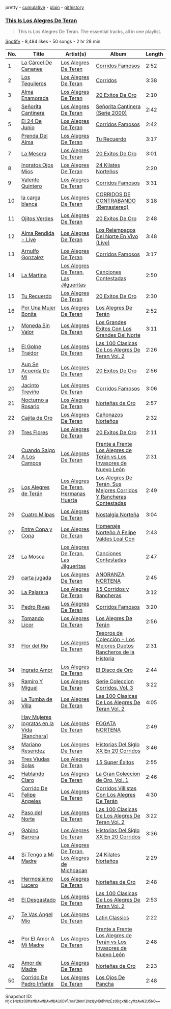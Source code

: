pretty - [cumulative](/playlists/cumulative/37i9dQZF1DZ06evO29E6gJ.md) - [plain](/playlists/plain/37i9dQZF1DZ06evO29E6gJ) - [githistory](https://github.githistory.xyz/mackorone/spotify-playlist-archive/blob/main/playlists/plain/37i9dQZF1DZ06evO29E6gJ)

### [This Is Los Alegres De Teran](https://open.spotify.com/playlist/37i9dQZF1DZ06evO29E6gJ)

> This is Los Alegres De Teran\. The essential tracks, all in one playlist.

[Spotify](https://open.spotify.com/user/spotify) - 8,484 likes - 50 songs - 2 hr 28 min

| No. | Title | Artist(s) | Album | Length |
|---|---|---|---|---|
| 1 | [La Cárcel De Cananea](https://open.spotify.com/track/5ZuBhTD8ZyV4ucBg9TKW8U) | [Los Alegres De Teran](https://open.spotify.com/artist/3HxZx0W1g7n9DGdCFFHcRZ) | [Corridos Famosos](https://open.spotify.com/album/5pwxkJ7SsCvzHZ4SLPPRxu) | 2:52 |
| 2 | [Los Tequileros](https://open.spotify.com/track/4ez1XPvblIZFGFZjQu77go) | [Los Alegres De Teran](https://open.spotify.com/artist/3HxZx0W1g7n9DGdCFFHcRZ) | [Corridos](https://open.spotify.com/album/5D06CNjENIw3OPcXI79QnS) | 3:38 |
| 3 | [Alma Enamorada](https://open.spotify.com/track/1LspOkH26cxHWBV9m10uqn) | [Los Alegres De Teran](https://open.spotify.com/artist/3HxZx0W1g7n9DGdCFFHcRZ) | [20 Exitos De Oro](https://open.spotify.com/album/1wQNoNPJzVHJpc265eYkG3) | 2:10 |
| 4 | [Señorita Cantinera](https://open.spotify.com/track/7DWY2WaAOc6x7KztLZH6CS) | [Los Alegres De Teran](https://open.spotify.com/artist/3HxZx0W1g7n9DGdCFFHcRZ) | [Señorita Cantinera \(Serie 2000\)](https://open.spotify.com/album/0WZxY0v3nKJNBJHCXqlryw) | 2:42 |
| 5 | [El 24 De Junio](https://open.spotify.com/track/5Yr85w0xLBDQv33C07Nczz) | [Los Alegres De Teran](https://open.spotify.com/artist/3HxZx0W1g7n9DGdCFFHcRZ) | [Corridos Famosos](https://open.spotify.com/album/5pwxkJ7SsCvzHZ4SLPPRxu) | 2:42 |
| 6 | [Prenda Del Alma](https://open.spotify.com/track/6dAiVXqPyOp64bo42LfQDp) | [Los Alegres De Teran](https://open.spotify.com/artist/3HxZx0W1g7n9DGdCFFHcRZ) | [Tu Recuerdo](https://open.spotify.com/album/0ElJxS0euvpw3AQfgVGPKj) | 3:17 |
| 7 | [La Mesera](https://open.spotify.com/track/2NYMwhPHGgIpPPLv8yLZEf) | [Los Alegres De Teran](https://open.spotify.com/artist/3HxZx0W1g7n9DGdCFFHcRZ) | [20 Exitos De Oro](https://open.spotify.com/album/1wQNoNPJzVHJpc265eYkG3) | 3:01 |
| 8 | [Ingratos Ojos Mios](https://open.spotify.com/track/0Kn2S21O1cMfiDx2T6VZba) | [Los Alegres De Teran](https://open.spotify.com/artist/3HxZx0W1g7n9DGdCFFHcRZ) | [24 Kilates Norteños](https://open.spotify.com/album/0vHDc1Dn4QCowqtjpipaGK) | 2:20 |
| 9 | [Valente Quintero](https://open.spotify.com/track/4TVZ40cph6HTc6H5OOszZj) | [Los Alegres De Teran](https://open.spotify.com/artist/3HxZx0W1g7n9DGdCFFHcRZ) | [Corridos Famosos](https://open.spotify.com/album/5pwxkJ7SsCvzHZ4SLPPRxu) | 3:31 |
| 10 | [la carga blanca](https://open.spotify.com/track/0E1zqbwu7dZlzrBYBuYnPE) | [Los Alegres De Teran](https://open.spotify.com/artist/3HxZx0W1g7n9DGdCFFHcRZ) | [CORRIDOS DE CONTRABANDO \(Remastered\)](https://open.spotify.com/album/2n5kAvHsATHI1DblHoBC3s) | 3:18 |
| 11 | [Ojitos Verdes](https://open.spotify.com/track/2IOJaGlWLGg8ujTgVwDMAo) | [Los Alegres De Teran](https://open.spotify.com/artist/3HxZx0W1g7n9DGdCFFHcRZ) | [20 Exitos De Oro](https://open.spotify.com/album/1wQNoNPJzVHJpc265eYkG3) | 2:48 |
| 12 | [Alma Rendida \- Live](https://open.spotify.com/track/6OjIo12chRbuy3VM5LMnZ7) | [Los Alegres De Teran](https://open.spotify.com/artist/3HxZx0W1g7n9DGdCFFHcRZ) | [Los Relampagos Del Norte En Vivo \(Live\)](https://open.spotify.com/album/3kpuqV5noBtcsTFui98VEj) | 3:48 |
| 13 | [Arnulfo Gonzalez](https://open.spotify.com/track/3crxQKluxTRyJE4l5JQ7YM) | [Los Alegres De Teran](https://open.spotify.com/artist/3HxZx0W1g7n9DGdCFFHcRZ) | [Corridos Famosos](https://open.spotify.com/album/5pwxkJ7SsCvzHZ4SLPPRxu) | 3:17 |
| 14 | [La Martina](https://open.spotify.com/track/2h7YyAPzP2MGveT4XxbO9w) | [Los Alegres De Teran](https://open.spotify.com/artist/3HxZx0W1g7n9DGdCFFHcRZ), [Las Jilgueritas](https://open.spotify.com/artist/76Wi64t9RIQEkhnCUSD1tn) | [Canciones Contestadas](https://open.spotify.com/album/6ho7Igzb95M9rfpkU5ARXd) | 2:50 |
| 15 | [Tu Recuerdo](https://open.spotify.com/track/1TbxwY95RPMI3dQskajdWC) | [Los Alegres De Teran](https://open.spotify.com/artist/3HxZx0W1g7n9DGdCFFHcRZ) | [20 Exitos De Oro](https://open.spotify.com/album/1wQNoNPJzVHJpc265eYkG3) | 2:30 |
| 16 | [Por Una Mujer Bonita](https://open.spotify.com/track/6Wz4A5k7oGl8BkybDZ9gwF) | [Los Alegres De Teran](https://open.spotify.com/artist/3HxZx0W1g7n9DGdCFFHcRZ) | [Los Alegres De Terán](https://open.spotify.com/album/6sOGprinuy8hdIHdEf4wAZ) | 2:52 |
| 17 | [Moneda Sin Valor](https://open.spotify.com/track/1lBnOCmKx7JSpxMpZauJsU) | [Los Alegres De Teran](https://open.spotify.com/artist/3HxZx0W1g7n9DGdCFFHcRZ) | [Los Grandes Exitos Con Los Grandes Del Norte](https://open.spotify.com/album/3gVyzNysh0fdwJItrrxr35) | 3:11 |
| 18 | [El Golpe Traidor](https://open.spotify.com/track/7bBKjaJ2bU7iLagUNwtJrW) | [Los Alegres De Teran](https://open.spotify.com/artist/3HxZx0W1g7n9DGdCFFHcRZ) | [Las 100 Clasicas De Los Alegres De Teran Vol\. 2](https://open.spotify.com/album/4eLLJs0uZVko6pwncshyfj) | 2:26 |
| 19 | [Aun Se Acuerda De Mi](https://open.spotify.com/track/1xHzz42RHgu6cj7kbZr5G3) | [Los Alegres De Teran](https://open.spotify.com/artist/3HxZx0W1g7n9DGdCFFHcRZ) | [20 Exitos De Oro](https://open.spotify.com/album/1wQNoNPJzVHJpc265eYkG3) | 2:56 |
| 20 | [Jacinto Treviño](https://open.spotify.com/track/25DxDNf0o4Uw1HhEAEFJ8p) | [Los Alegres De Teran](https://open.spotify.com/artist/3HxZx0W1g7n9DGdCFFHcRZ) | [Corridos Famosos](https://open.spotify.com/album/5pwxkJ7SsCvzHZ4SLPPRxu) | 3:06 |
| 21 | [Nocturno a Rosario](https://open.spotify.com/track/5P9KFF9UpaPmA49QJO7huL) | [Los Alegres De Teran](https://open.spotify.com/artist/3HxZx0W1g7n9DGdCFFHcRZ) | [Norteñas de Oro](https://open.spotify.com/album/1PNXf5gl2iFS6ZN3ssNY95) | 2:57 |
| 22 | [Cajita de Oro](https://open.spotify.com/track/0QIVhpxIP5WSIHRcNmXWU6) | [Los Alegres De Teran](https://open.spotify.com/artist/3HxZx0W1g7n9DGdCFFHcRZ) | [Cañonazos Norteños](https://open.spotify.com/album/02QZWZpOvdk97kuYJWY8NL) | 2:32 |
| 23 | [Tres Flores](https://open.spotify.com/track/6BBqV4VjTg5ihvbXjo3EY4) | [Los Alegres De Teran](https://open.spotify.com/artist/3HxZx0W1g7n9DGdCFFHcRZ) | [20 Exitos De Oro](https://open.spotify.com/album/1wQNoNPJzVHJpc265eYkG3) | 2:11 |
| 24 | [Cuando Salgo A Los Campos](https://open.spotify.com/track/0u0N27nvxh5ClF4sMgYMpV) | [Los Alegres De Teran](https://open.spotify.com/artist/3HxZx0W1g7n9DGdCFFHcRZ) | [Frente a Frente Los Alegres de Terán vs Los Invasores de Nuevo León](https://open.spotify.com/album/4Vnb9izUKk4ee79qfydeyf) | 2:31 |
| 25 | [Los Alegres de Terán](https://open.spotify.com/track/7vtzM64OIUPLYTFwN0lzwA) | [Los Alegres De Teran](https://open.spotify.com/artist/3HxZx0W1g7n9DGdCFFHcRZ), [Hermanas Huerta](https://open.spotify.com/artist/1hU5wdiWeIWv4fBklDgta1) | [Los Alegres De Terán, Sus Mejores Corridos Y Rancheras Contestadas](https://open.spotify.com/album/43Eu9c8JiKyvuWMAnJCuxc) | 2:49 |
| 26 | [Cuatro Milpas](https://open.spotify.com/track/2GapsLaCJN57fkVBmQiJ3P) | [Los Alegres De Teran](https://open.spotify.com/artist/3HxZx0W1g7n9DGdCFFHcRZ) | [Nostalgia Norteña](https://open.spotify.com/album/30ONqsYPJeKz3lMs1PjeLu) | 3:04 |
| 27 | [Entre Copa y Copa](https://open.spotify.com/track/6uvGgaWZ66OiLqFxZDokGq) | [Los Alegres De Teran](https://open.spotify.com/artist/3HxZx0W1g7n9DGdCFFHcRZ) | [Homenaje Norteño A Felipe Valdes Leal Con](https://open.spotify.com/album/0ZJcupskEdoVbyQqCaU4rp) | 2:43 |
| 28 | [La Mosca](https://open.spotify.com/track/6kVnZD4Fw0GF1Uh31a09Qa) | [Los Alegres De Teran](https://open.spotify.com/artist/3HxZx0W1g7n9DGdCFFHcRZ), [Las Jilgueritas](https://open.spotify.com/artist/76Wi64t9RIQEkhnCUSD1tn) | [Canciones Contestadas](https://open.spotify.com/album/6ho7Igzb95M9rfpkU5ARXd) | 2:47 |
| 29 | [carta jugada](https://open.spotify.com/track/50rr7toY0hwRzLCHEmt1BB) | [Los Alegres De Teran](https://open.spotify.com/artist/3HxZx0W1g7n9DGdCFFHcRZ) | [ANORANZA NORTENA](https://open.spotify.com/album/6626gtmDfSGPNkce5p8kfF) | 2:45 |
| 30 | [La Pajarera](https://open.spotify.com/track/0hfCoWU4MLBNJksoVUV7eo) | [Los Alegres De Teran](https://open.spotify.com/artist/3HxZx0W1g7n9DGdCFFHcRZ) | [15 Corridos y Rancheras](https://open.spotify.com/album/6KsSJ2KeesPLNW6zU7j3Bz) | 3:12 |
| 31 | [Pedro Rivas](https://open.spotify.com/track/1zMbNKIz7tvmLQqq39j79q) | [Los Alegres De Teran](https://open.spotify.com/artist/3HxZx0W1g7n9DGdCFFHcRZ) | [Corridos Famosos](https://open.spotify.com/album/5pwxkJ7SsCvzHZ4SLPPRxu) | 3:20 |
| 32 | [Tomando Licor](https://open.spotify.com/track/3JJDTrzSLZTPxd3EfiLOIS) | [Los Alegres De Teran](https://open.spotify.com/artist/3HxZx0W1g7n9DGdCFFHcRZ) | [Los Alegres De Terán](https://open.spotify.com/album/6sOGprinuy8hdIHdEf4wAZ) | 2:56 |
| 33 | [Flor del Río](https://open.spotify.com/track/2AXZr6AeT25FpjUxx1FOlO) | [Los Alegres De Teran](https://open.spotify.com/artist/3HxZx0W1g7n9DGdCFFHcRZ) | [Tesoros de Colección \- Los Mejores Duetos Rancheros de la Historia](https://open.spotify.com/album/5fpkWn4ktePmZVnD4ajpNQ) | 2:31 |
| 34 | [Ingrato Amor](https://open.spotify.com/track/5t65uwfgs6ZYzdP3gGuIj7) | [Los Alegres De Teran](https://open.spotify.com/artist/3HxZx0W1g7n9DGdCFFHcRZ) | [El Disco de Oro](https://open.spotify.com/album/2pzAQ1soE41kyiDbtEZCck) | 2:44 |
| 35 | [Ramiro Y Miguel](https://open.spotify.com/track/0paXCjyIqY0GNmgGf6DlFX) | [Los Alegres De Teran](https://open.spotify.com/artist/3HxZx0W1g7n9DGdCFFHcRZ) | [Serie Coleccion Corridos, Vol\. 3](https://open.spotify.com/album/4Pqj08fWI2vKy8N4jTIaT8) | 3:22 |
| 36 | [La Tumba de Villa](https://open.spotify.com/track/5HitQXXbYmjUZwQraMjV1n) | [Los Alegres De Teran](https://open.spotify.com/artist/3HxZx0W1g7n9DGdCFFHcRZ) | [Las 100 Clasicas De Los Alegres De Teran Vol\. 2](https://open.spotify.com/album/4eLLJs0uZVko6pwncshyfj) | 4:05 |
| 37 | [Hay Mujeres Ingratas en la Vida \[Ranchera\]](https://open.spotify.com/track/2Bkt0E2LT4oewCAsDuFsRJ) | [Los Alegres De Teran](https://open.spotify.com/artist/3HxZx0W1g7n9DGdCFFHcRZ) | [FOGATA NORTENA](https://open.spotify.com/album/6obN0Ujy1MqdJbeR7D7zcy) | 2:49 |
| 38 | [Mariano Resendez](https://open.spotify.com/track/0DV9ErAz39HdALK77p7Pib) | [Los Alegres De Teran](https://open.spotify.com/artist/3HxZx0W1g7n9DGdCFFHcRZ) | [Historias Del Siglo XX En 20 Corridos](https://open.spotify.com/album/5ps2KefGtIVYRk3OtdoM2a) | 3:46 |
| 39 | [Tres Viudas Solas](https://open.spotify.com/track/4kouZcOHRtmm4Kdicirz7O) | [Los Alegres De Teran](https://open.spotify.com/artist/3HxZx0W1g7n9DGdCFFHcRZ) | [15 Super Éxitos](https://open.spotify.com/album/2DjhUqMnW46gQlBSMlc4IZ) | 2:55 |
| 40 | [Hablando Claro](https://open.spotify.com/track/7cXUofSYEealMPBcymmKGp) | [Los Alegres De Teran](https://open.spotify.com/artist/3HxZx0W1g7n9DGdCFFHcRZ) | [La Gran Coleccion de Oro, Vol\. 1](https://open.spotify.com/album/7FgTvoZPZEOarrn1kKHWa0) | 2:46 |
| 41 | [Corrido De Felipe Angeles](https://open.spotify.com/track/04WwCNKM6hbBAc9IJ5d01f) | [Los Alegres De Teran](https://open.spotify.com/artist/3HxZx0W1g7n9DGdCFFHcRZ) | [Corridos Villistas Con Los Alegres De Terán](https://open.spotify.com/album/3dehFGTHz2s4e17HNEgiK3) | 4:30 |
| 42 | [Paso del Norte](https://open.spotify.com/track/2HYz3vIPX8aoRYxDZTdBEW) | [Los Alegres De Teran](https://open.spotify.com/artist/3HxZx0W1g7n9DGdCFFHcRZ) | [Las 100 Clasicas De Los Alegres De Teran Vol\. 2](https://open.spotify.com/album/4eLLJs0uZVko6pwncshyfj) | 3:22 |
| 43 | [Gabino Barrera](https://open.spotify.com/track/7eWE0XtEh4ZbUjWzEDTSPJ) | [Los Alegres De Teran](https://open.spotify.com/artist/3HxZx0W1g7n9DGdCFFHcRZ) | [Historias Del Siglo XX En 20 Corridos](https://open.spotify.com/album/5ps2KefGtIVYRk3OtdoM2a) | 3:36 |
| 44 | [Si Tengo a Mi Madre](https://open.spotify.com/track/7jZxsGZIyAg9a3gtMCHe98) | [Los Alegres De Teran](https://open.spotify.com/artist/3HxZx0W1g7n9DGdCFFHcRZ), [Los Alegres de Michoacan](https://open.spotify.com/artist/2bIWWZmLp4vqhMj4m8x71J) | [24 Kilates Norteños](https://open.spotify.com/album/0vHDc1Dn4QCowqtjpipaGK) | 2:29 |
| 45 | [Hermosísimo Lucero](https://open.spotify.com/track/19mrbn7SgoqJlTTyoCt5HP) | [Los Alegres De Teran](https://open.spotify.com/artist/3HxZx0W1g7n9DGdCFFHcRZ) | [Norteñas de Oro](https://open.spotify.com/album/1PNXf5gl2iFS6ZN3ssNY95) | 2:48 |
| 46 | [El Desgastado](https://open.spotify.com/track/21Slc5ctUKCzBLzDiRxwuq) | [Los Alegres De Teran](https://open.spotify.com/artist/3HxZx0W1g7n9DGdCFFHcRZ) | [Las 100 Clasicas De Los Alegres De Teran Vol\. 2](https://open.spotify.com/album/4eLLJs0uZVko6pwncshyfj) | 2:53 |
| 47 | [Te Vas Angel Mío](https://open.spotify.com/track/5jyY0uSQZjdJRJq1vF2mFI) | [Los Alegres De Teran](https://open.spotify.com/artist/3HxZx0W1g7n9DGdCFFHcRZ) | [Latin Classics](https://open.spotify.com/album/4aHYMwkbQBblvPaSrAfBsJ) | 2:22 |
| 48 | [Por El Amor A Mi Madre](https://open.spotify.com/track/2mZDnPwVfV3nQ7LhplzMsd) | [Los Alegres De Teran](https://open.spotify.com/artist/3HxZx0W1g7n9DGdCFFHcRZ) | [Frente a Frente Los Alegres de Terán vs Los Invasores de Nuevo León](https://open.spotify.com/album/4Vnb9izUKk4ee79qfydeyf) | 2:48 |
| 49 | [Amor de Madre](https://open.spotify.com/track/4VhhWGfF2A1oRvsuUdZ67g) | [Los Alegres De Teran](https://open.spotify.com/artist/3HxZx0W1g7n9DGdCFFHcRZ) | [Norteñas de Oro](https://open.spotify.com/album/1PNXf5gl2iFS6ZN3ssNY95) | 2:23 |
| 50 | [Corrido De Pedro Infante](https://open.spotify.com/track/0iHQIzCXXBuQG23sX1Wl1q) | [Los Alegres De Teran](https://open.spotify.com/artist/3HxZx0W1g7n9DGdCFFHcRZ) | [Los Ojos De Pancha](https://open.spotify.com/album/3wFMgp4RVQF5AoCmgjseWX) | 2:48 |

Snapshot ID: `Mjc1NzUzODMsMDAwMDAwMDA1ODVlYmY2NmY1NzQyMDdhMzEzODgxNDcyMzAwN2U5NQ==`
